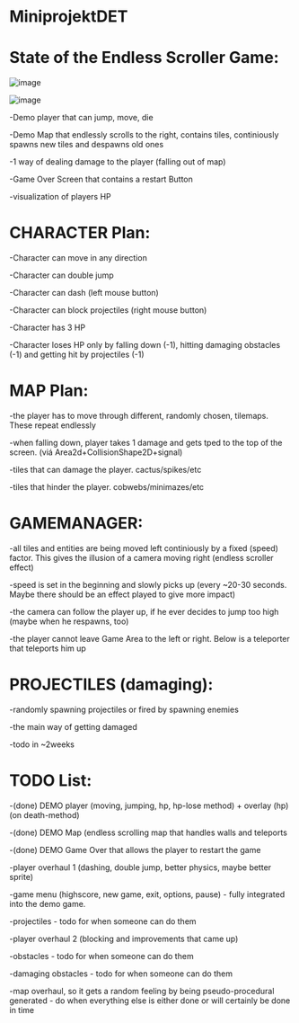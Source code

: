 # MiniprojektDET

# State of the Endless Scroller Game:

![image](https://user-images.githubusercontent.com/43958643/162927534-273b90b1-7328-4461-adbe-510801eb94f6.png)

![image](https://user-images.githubusercontent.com/43958643/162927470-ee7e2759-6f1c-4c25-b43c-b7ebffa5e608.png)

  -Demo player that can jump, move, die

  -Demo Map that endlessly scrolls to the right, contains tiles, continiously spawns new tiles and despawns old ones

  -1 way of dealing damage to the player (falling out of map)

  -Game Over Screen that contains a restart Button

  -visualization of players HP
  
# CHARACTER Plan:

-Character can move in any direction

-Character can double jump

-Character can dash (left mouse button)

-Character can block projectiles (right mouse button)

-Character has 3 HP

-Character loses HP only by falling down (-1), hitting damaging obstacles (-1) and getting hit by projectiles (-1)

# MAP Plan:

-the player has to move through different, randomly chosen, tilemaps. These repeat endlessly

-when falling down, player takes 1 damage and gets tped to the top of the screen. (viá Area2d+CollisionShape2D+signal)

-tiles that can damage the player. cactus/spikes/etc

-tiles that hinder the player. cobwebs/minimazes/etc

# GAMEMANAGER:

-all tiles and entities are being moved left continiously by a fixed (speed) factor. This gives the illusion of a camera moving right (endless scroller effect)

-speed is set in the beginning and slowly picks up (every ~20-30 seconds. Maybe there should be an effect played to give more impact)

-the camera can follow the player up, if he ever decides to jump too high (maybe when he respawns, too)

-the player cannot leave Game Area to the left or right. Below is a teleporter that teleports him up

# PROJECTILES (damaging):

-randomly spawning projectiles or fired by spawning enemies

-the main way of getting damaged 

-todo in ~2weeks

# TODO List:

-(done) DEMO player (moving, jumping, hp, hp-lose method) + overlay (hp) (on death-method)

-(done) DEMO Map (endless scrolling map that handles walls and teleports

-(done) DEMO Game Over that allows the player to restart the game

-player overhaul 1 (dashing, double jump, better physics, maybe better sprite)

-game menu (highscore, new game, exit, options, pause) - fully integrated into the demo game.

-projectiles - todo for when someone can do them

-player overhaul 2 (blocking and improvements that came up)

-obstacles - todo for when someone can do them

-damaging obstacles - todo for when someone can do them

-map overhaul, so it gets a random feeling by being pseudo-procedural generated - do when everything else is either done or will certainly be done in time

